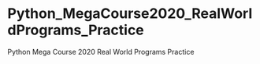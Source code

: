 # Python_MegaCourse2020_RealWorldPrograms_Practice
Python Mega Course 2020 Real World Programs Practice
